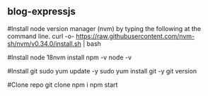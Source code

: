 ## blog-expressjs

#Install node version manager (nvm) by typing the following at the command line.
curl -o- https://raw.githubusercontent.com/nvm-sh/nvm/v0.34.0/install.sh | bash

#Install node 18nvm install <lasted version>
npm -v
node -v

#Install git
sudo yum update -y
sudo yum install git -y
git version

#Clone repo
git clone 
npm i
npm start
